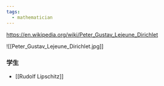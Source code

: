 ```yaml
---
tags:
  - mathematician
---
```

https://en.wikipedia.org/wiki/Peter_Gustav_Lejeune_Dirichlet

![[Peter_Gustav_Lejeune_Dirichlet.jpg]]

### 学生
* [[Rudolf Lipschitz]]
